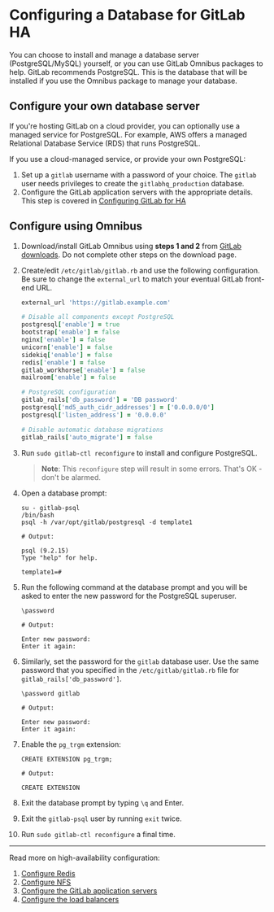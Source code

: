# Configuring a Database for GitLab HA

You can choose to install and manage a database server (PostgreSQL/MySQL)
yourself, or you can use GitLab Omnibus packages to help. GitLab recommends
PostgreSQL. This is the database that will be installed if you use the
Omnibus package to manage your database.

## Configure your own database server

If you're hosting GitLab on a cloud provider, you can optionally use a
managed service for PostgreSQL. For example, AWS offers a managed Relational
Database Service (RDS) that runs PostgreSQL.

If you use a cloud-managed service, or provide your own PostgreSQL:

1. Set up a `gitlab` username with a password of your choice. The `gitlab` user
   needs privileges to create the `gitlabhq_production` database.
1. Configure the GitLab application servers with the appropriate details.
   This step is covered in [Configuring GitLab for HA](gitlab.md)

## Configure using Omnibus

1. Download/install GitLab Omnibus using **steps 1 and 2** from
   [GitLab downloads](https://about.gitlab.com/downloads). Do not complete other
   steps on the download page.
1. Create/edit `/etc/gitlab/gitlab.rb` and use the following configuration.
   Be sure to change the `external_url` to match your eventual GitLab front-end
   URL.

    ```ruby
    external_url 'https://gitlab.example.com'

    # Disable all components except PostgreSQL
    postgresql['enable'] = true
    bootstrap['enable'] = false
    nginx['enable'] = false
    unicorn['enable'] = false
    sidekiq['enable'] = false
    redis['enable'] = false
    gitlab_workhorse['enable'] = false
    mailroom['enable'] = false

    # PostgreSQL configuration
    gitlab_rails['db_password'] = 'DB password'
    postgresql['md5_auth_cidr_addresses'] = ['0.0.0.0/0']
    postgresql['listen_address'] = '0.0.0.0'

    # Disable automatic database migrations
    gitlab_rails['auto_migrate'] = false
    ```

1. Run `sudo gitlab-ctl reconfigure` to install and configure PostgreSQL.

    > **Note**: This `reconfigure` step will result in some errors.
      That's OK - don't be alarmed.

1. Open a database prompt:

    ```
    su - gitlab-psql
    /bin/bash
    psql -h /var/opt/gitlab/postgresql -d template1

    # Output:

    psql (9.2.15)
    Type "help" for help.

    template1=#
    ```

1. Run the following command at the database prompt and you will be asked to
   enter the new password for the PostgreSQL superuser.

    ```
    \password

    # Output:

    Enter new password:
    Enter it again:
    ```

1. Similarly, set the password for the `gitlab` database user. Use the same
   password that you specified in the `/etc/gitlab/gitlab.rb` file for
   `gitlab_rails['db_password']`.

    ```
    \password gitlab

    # Output:

    Enter new password:
    Enter it again:
    ```

1. Enable the `pg_trgm` extension:
    ```
    CREATE EXTENSION pg_trgm;

    # Output:

    CREATE EXTENSION
    ```
1. Exit the database prompt by typing `\q` and Enter.
1. Exit the `gitlab-psql` user by running `exit` twice.
1. Run `sudo gitlab-ctl reconfigure` a final time.

---

Read more on high-availability configuration:

1. [Configure Redis](redis.md)
1. [Configure NFS](nfs.md)
1. [Configure the GitLab application servers](gitlab.md)
1. [Configure the load balancers](load_balancer.md)
